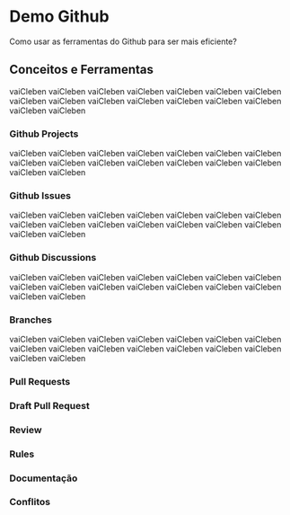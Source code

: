# Demo Github

Como usar as ferramentas do Github para ser mais eficiente?

## Conceitos e Ferramentas
vaiCleben vaiCleben
vaiCleben vaiCleben
vaiCleben vaiCleben
vaiCleben vaiCleben
vaiCleben vaiCleben
vaiCleben vaiCleben
vaiCleben vaiCleben
vaiCleben vaiCleben
### Github Projects
vaiCleben vaiCleben
vaiCleben vaiCleben
vaiCleben vaiCleben
vaiCleben vaiCleben
vaiCleben vaiCleben
vaiCleben vaiCleben
vaiCleben vaiCleben
vaiCleben vaiCleben
### Github Issues
vaiCleben vaiCleben
vaiCleben vaiCleben
vaiCleben vaiCleben
vaiCleben vaiCleben
vaiCleben vaiCleben
vaiCleben vaiCleben
vaiCleben vaiCleben
vaiCleben vaiCleben
### Github Discussions
vaiCleben vaiCleben
vaiCleben vaiCleben
vaiCleben vaiCleben
vaiCleben vaiCleben
vaiCleben vaiCleben
vaiCleben vaiCleben
vaiCleben vaiCleben
vaiCleben vaiCleben
### Branches
vaiCleben vaiCleben
vaiCleben vaiCleben
vaiCleben vaiCleben
vaiCleben vaiCleben
vaiCleben vaiCleben
vaiCleben vaiCleben
vaiCleben vaiCleben
vaiCleben vaiCleben
### Pull Requests

### Draft Pull Request

### Review

### Rules

### Documentação

### Conflitos
